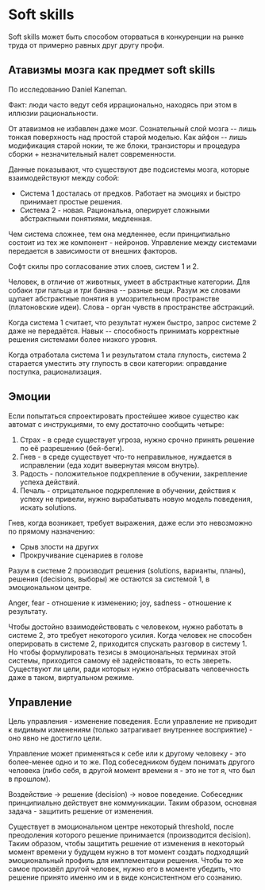 # Soft skills

Soft skills может быть способом оторваться в конкуренции на рынке труда от примерно равных друг другу профи.

## Атавизмы мозга как предмет soft skills

По исследованию Daniel Kaneman.

Факт: люди часто ведут себя иррационально, находясь при этом в иллюзии рациональности.

От атавизмов не избавлен даже мозг. Сознательный слой мозга -- лишь тонкая поверхность над простой старой моделью. 
Как айфон -- лишь модификация старой нокии, те же блоки, транзисторы и процедура сборки + незначительный налет современности.

Данные показывают, что существуют две подсистемы мозга, которые взаимодействуют между собой:
* Система 1 досталась от предков. Работает на эмоциях и быстро принимает простые решения.
* Система 2 - новая. Рациональна, оперирует сложными абстрактными понятиями, медленная.

Чем система сложнее, тем она медленнее, если принципиально состоит из тех же компонент - нейронов. 
Управление между системами передается в зависимости от внешних факторов.

Софт скилы про согласование этих слоев, систем 1 и 2.

Человек, в отличие от животных, умеет в абстрактные категории. Для собаки *три* пальца и *три* банана -- разные вещи. 
Разум же словами щупает абстрактные понятия в умозрительном пространстве (платоновские идеи). 
Слова - орган чувств в пространстве абстракций.

Когда система 1 считает, что результат нужен быстро, запрос системе 2 даже не передаётся. 
Навык -- способность принимать корректные решения системами более низкого уровня.

Когда отработала система 1 и результатом стала глупость, система 2 старается уместить эту глупость в свои категории: 
оправдание поступка, рационализация.

## Эмоции

Если попытаться спроектировать простейшее живое существо как автомат с инструкциями, то ему достаточно сообщить четыре:
1. Страх - в среде существует угроза, нужно срочно принять решение по её разрешению (бей-беги).
2. Гнев - в среде существует что-то неправильное, нуждается в исправлении (еда ходит вывернутая мясом внутрь).
3. Радость - положительное подкрепление в обучении, закрепление успеха действий.
4. Печаль - отрицательное подкрепление в обучении, действия к успеху не привели, нужно вырабатывать новую модель поведения, искать solutions.

Гнев, когда возникает, требует выражения, даже если это невозможно по прямому назначению:
* Срыв злости на других
* Прокручивание сценариев в голове

Разум в системе 2 производит решения (solutions, варианты, планы), решения (decisions, выборы) же остаются за системой 1, 
в эмоциональном центре.

Anger, fear - отношение к изменению; joy, sadness - отношение к результату.

Чтобы достойно взаимодействовать с человеком, нужно работать в системе 2, это требует некоторого усилия.
Когда человек не способен оперировать в системе 2, приходится спускать разговор в систему 1.
Но чтобы формулировать тезисы в эмоциональных терминах этой системы, приходится самому её задействовать, то есть звереть.
Существуют ли цели, ради которых нужно отбрасывать человечность даже в таком, виртуальном режиме.

## Управление

Цель управления - изменение поведения. Если управление не приводит к видимым изменениям 
(только затрагивает внутреннее восприятие) - оно явно не достигло цели.

Управление может применяться к себе или к другому человеку - это более-менее одно и то же.
Под собеседником будем понимать другого человека (либо себя, в другой момент времени я - это не тот я, что был в прошлом).

Воздействие -> решение (decision) -> новое поведение. Собеседник принципиально действует вне коммуникации. 
Таким образом, основная задача - защитить решение от изменения.

Существует в эмоциональном центре некоторый threshold, после преодоления которого решение принимается (производится decision).
Таким образом, чтобы защитить решение от изменения в некоторый момент времени у будущем нужно в тот момент создать
подходящий эмоциональный профиль для имплементации решения. Чтобы то же самое произвёл другой человек, нужно его в
моменте убедить, что решение принято именно им и в виде консистентном его сознанию.

